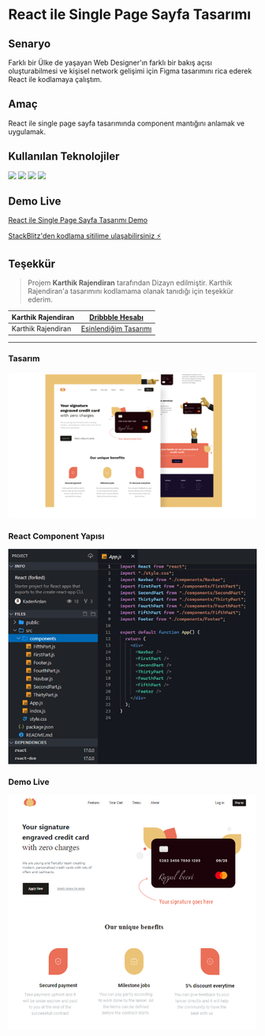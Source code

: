 # React ile Single Page Sayfa Tasarımı

## Senaryo
Farklı bir Ülke de yaşayan Web Designer'ın farklı bir bakış açısı oluşturabilmesi ve kişisel network gelişimi için Figma tasarımını rica ederek React ile kodlamaya çalıştım.

## Amaç
React ile single page sayfa tasarımında component mantığını anlamak ve uygulamak.

## Kullanılan Teknolojiler
<img src="https://img.shields.io/badge/-HTML-E34F26?logo=html5&logoColor=fff"> <img src="https://img.shields.io/badge/-CSS-1572B6?logo=css3&logoColor=fff"> <img src="https://img.shields.io/badge/-Bootstrap-7952B3?logo=bootstrap&logoColor=fff"> <img src="https://img.shields.io/badge/-React-61DAFB?logo=React&logoColor=fff">

## Demo Live
[React ile Single Page Sayfa Tasarımı Demo](https://react-jdzd1f.stackblitz.io)

[StackBlitz'den kodlama sitilime ulaşabilirsiniz ⚡️](https://stackblitz.com/edit/react-jdzd1f)

## Teşekkür
> Projem **Karthik Rajendiran** tarafından Dizayn edilmiştir. Karthik Rajendiran'a tasarımını kodlamama olanak tanıdığı için teşekkür ederim.

| Karthik Rajendiran     | [Dribbble Hesabı](https://dribbble.com/karthik_rajendiran) |
| ---------------------- | --------------- |
| Karthik Rajendiran | [Esinlendiğim Tasarımı](https://dribbble.com/shots/14777562-CC-Web-design) |
---
### Tasarım
![Tasarım](https://github.com/KaderArslan/React-Component-Yapisi/blob/master/tasarim.png)
### React Component Yapısı
![React Component Yapısı](https://github.com/KaderArslan/React-Component-Yapisi/blob/master/react-component-single-page.png)
### Demo Live
![Demo Live](https://github.com/KaderArslan/React-Component-Yapisi/blob/master/demo-live.png)
